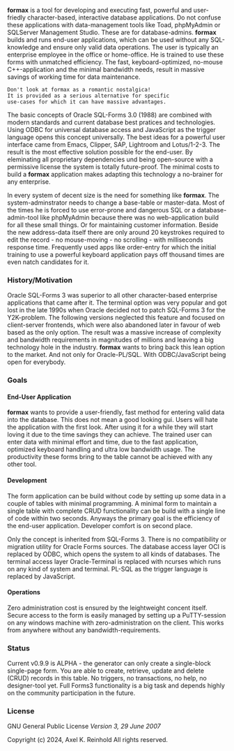 **formax** is a tool for developing and executing fast,
powerful and user-friedly character-based, interactive
database applications. Do not confuse these applications
with data-management tools like Toad, phpMyAdmin or
SQLServer Management Studio. These are for database-admins.
**formax** builds and runs end-user applications, which can
be used without any SQL-knowledge and ensure only valid data
operations. The user is typically an enterprise employee in
the office or home-office. He is trained to use these forms
with unmatched efficiency. The fast, keyboard-optimized,
no-mouse C++-application and the minimal bandwidth needs,
result in massive savings of working time for data
maintenance.
~~~
Don't look at formax as a romantic nostalgica!
It is provided as a serious alternative for specific
use-cases for which it can have massive advantages.
~~~
The basic concepts of Oracle SQL-Forms 3.0 (1988) are
combined with modern standards and current database best
pratices and technologies. Using ODBC for universal database
access and JavaScript as the trigger language opens this
concept universally. The best ideas for a powerful user
interface came from Emacs, Clipper, SAP, Lightroom and
Lotus/1-2-3. The result is the most effective solution
possible for the end-user. By eleminating all proprietary
dependencies und being open-source with a permissive license
the system is totally future-proof. The minimal costs to
build a **formax** application makes adapting this
technology a no-brainer for any enterprise.

In every system of decent size is the need for something
like **formax**. The system-adminstrator needs to change a
base-table or master-data. Most of the times he is forced to
use error-prone and dangerous SQL or a database-admin-tool
like phpMyAdmin because there was no web-application build
for all these small things. Or for maintaining customer
information. Beside the new address-data itself there are
only around 20 keystrokes required to edit the record - no
mouse-moving - no scrolling - with milliseconds response
time. Frequently used apps like order-entry for which the
initial training to use a powerful keyboard application pays
off thousand times are even natch candidates for it.

### History/Motivation

Oracle SQL-Forms 3 was superior to all other character-based
enterprise applications that came after it. The terminal
option was very popular and got lost in the late 1990s when
Oracle decided not to patch SQL-Forms 3 for the Y2K-problem.
The following versions neglected this feature and focused on
client-server frontends, which were also abandoned later in
favour of web based as the only option. The result was a
massive increase of complexity and bandwidth requirements in
magnitudes of millions and leaving a big technology hole in
the industry. **formax** wants to bring back this lean
option to the market. And not only for Oracle-PL/SQL. With
ODBC/JavaScript being open for everybody.

### Goals

#### End-User Application

**formax** wants to provide a user-friendly, fast method for
entering valid data into the database. This does not mean a
good looking gui. Users will hate the application with the
first look. After using it for a while they will start
loving it due to the time savings they can achieve. The
trained user can enter data with minimal effort and time,
due to the fast application, optimized keyboard handling and
ultra low bandwidth usage. The productivity these forms
bring to the table cannot be achieved with any other tool.

#### Development

The form application can be build without code by setting up
some data in a couple of tables with minimal programming. A
minimal form to maintain a single table with complete CRUD
functionality can be build with a single line of code within
two seconds. Anyways the primary goal is the efficiency of
the end-user application. Developer comfort is on second
place.

Only the concept is inherited from SQL-Forms 3. There is no
compatibility or migration utility for Oracle Forms sources.
The database access layer OCI is replaced by ODBC, which
opens the system to all kinds of databases. The terminal
access layer Oracle-Terminal is replaced with ncurses which
runs on any kind of system and terminal. PL-SQL as the
trigger language is replaced by JavaScript.

#### Operations

Zero administration cost is ensured by the leightweight
concent itself. Secure access to the form is easily managed
by setting up a PuTTY-session on any windows machine with
zero-administration on the client. This works from anywhere
without any bandwidth-requirements.

### Status

Current v0.9.9 is ALPHA - the generator can only create a
single-block single-page form. You are able to create,
retrieve, update and delete (CRUD) records in this table.
No triggers, no transactions, no help, no designer-tool yet.
Full Forms3 functionality is a big task and depends highly
on the community participation in the future.

### License

GNU General Public License
_Version 3, 29 June 2007_  

Copyright (c) 2024, Axel K. Reinhold
All rights reserved.

